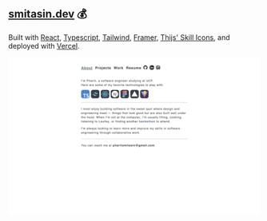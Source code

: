 ## [smitasin.dev](https://smitasin.dev) :moneybag:

Built with [React](https://react.dev/), [Typescript](https://www.typescriptlang.org), [Tailwind](https://tailwindcss.com/), [Framer](https://www.framer.com/), [Thijs' Skill Icons](https://skillicons.dev/), and deployed with [Vercel](https://vercel.com//).


![portfolio](public/portfolio.png)
